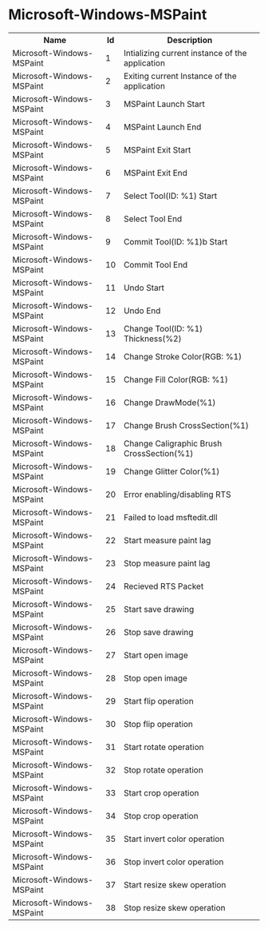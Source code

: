 # Microsoft-Windows-MSPaint

<table>
<colgroup><col/><col/><col/></colgroup>
<tr><th>Name</th><th>Id</th><th>Description</th></tr>
<tr><td>Microsoft-Windows-MSPaint</td><td>1</td><td>Intializing current instance of the application</td></tr>
<tr><td>Microsoft-Windows-MSPaint</td><td>2</td><td>Exiting current Instance of the application</td></tr>
<tr><td>Microsoft-Windows-MSPaint</td><td>3</td><td>MSPaint Launch Start</td></tr>
<tr><td>Microsoft-Windows-MSPaint</td><td>4</td><td>MSPaint Launch End</td></tr>
<tr><td>Microsoft-Windows-MSPaint</td><td>5</td><td>MSPaint Exit Start</td></tr>
<tr><td>Microsoft-Windows-MSPaint</td><td>6</td><td>MSPaint Exit End</td></tr>
<tr><td>Microsoft-Windows-MSPaint</td><td>7</td><td>Select Tool(ID: %1) Start</td></tr>
<tr><td>Microsoft-Windows-MSPaint</td><td>8</td><td>Select Tool End</td></tr>
<tr><td>Microsoft-Windows-MSPaint</td><td>9</td><td>Commit Tool(ID: %1)b Start</td></tr>
<tr><td>Microsoft-Windows-MSPaint</td><td>10</td><td>Commit Tool End</td></tr>
<tr><td>Microsoft-Windows-MSPaint</td><td>11</td><td>Undo Start</td></tr>
<tr><td>Microsoft-Windows-MSPaint</td><td>12</td><td>Undo End</td></tr>
<tr><td>Microsoft-Windows-MSPaint</td><td>13</td><td>Change Tool(ID: %1) Thickness(%2)</td></tr>
<tr><td>Microsoft-Windows-MSPaint</td><td>14</td><td>Change Stroke Color(RGB: %1)</td></tr>
<tr><td>Microsoft-Windows-MSPaint</td><td>15</td><td>Change Fill Color(RGB: %1)</td></tr>
<tr><td>Microsoft-Windows-MSPaint</td><td>16</td><td>Change DrawMode(%1)</td></tr>
<tr><td>Microsoft-Windows-MSPaint</td><td>17</td><td>Change Brush CrossSection(%1)</td></tr>
<tr><td>Microsoft-Windows-MSPaint</td><td>18</td><td>Change Caligraphic Brush CrossSection(%1)</td></tr>
<tr><td>Microsoft-Windows-MSPaint</td><td>19</td><td>Change Glitter Color(%1)</td></tr>
<tr><td>Microsoft-Windows-MSPaint</td><td>20</td><td>Error enabling/disabling RTS</td></tr>
<tr><td>Microsoft-Windows-MSPaint</td><td>21</td><td>Failed to load msftedit.dll</td></tr>
<tr><td>Microsoft-Windows-MSPaint</td><td>22</td><td>Start measure paint lag</td></tr>
<tr><td>Microsoft-Windows-MSPaint</td><td>23</td><td>Stop measure paint lag</td></tr>
<tr><td>Microsoft-Windows-MSPaint</td><td>24</td><td>Recieved RTS Packet</td></tr>
<tr><td>Microsoft-Windows-MSPaint</td><td>25</td><td>Start save drawing</td></tr>
<tr><td>Microsoft-Windows-MSPaint</td><td>26</td><td>Stop save drawing</td></tr>
<tr><td>Microsoft-Windows-MSPaint</td><td>27</td><td>Start open image</td></tr>
<tr><td>Microsoft-Windows-MSPaint</td><td>28</td><td>Stop open image</td></tr>
<tr><td>Microsoft-Windows-MSPaint</td><td>29</td><td>Start flip operation</td></tr>
<tr><td>Microsoft-Windows-MSPaint</td><td>30</td><td>Stop flip operation</td></tr>
<tr><td>Microsoft-Windows-MSPaint</td><td>31</td><td>Start rotate operation</td></tr>
<tr><td>Microsoft-Windows-MSPaint</td><td>32</td><td>Stop rotate operation</td></tr>
<tr><td>Microsoft-Windows-MSPaint</td><td>33</td><td>Start crop operation</td></tr>
<tr><td>Microsoft-Windows-MSPaint</td><td>34</td><td>Stop crop operation</td></tr>
<tr><td>Microsoft-Windows-MSPaint</td><td>35</td><td>Start invert color operation</td></tr>
<tr><td>Microsoft-Windows-MSPaint</td><td>36</td><td>Stop invert color operation</td></tr>
<tr><td>Microsoft-Windows-MSPaint</td><td>37</td><td>Start resize skew operation</td></tr>
<tr><td>Microsoft-Windows-MSPaint</td><td>38</td><td>Stop resize skew operation</td></tr>
</table>
